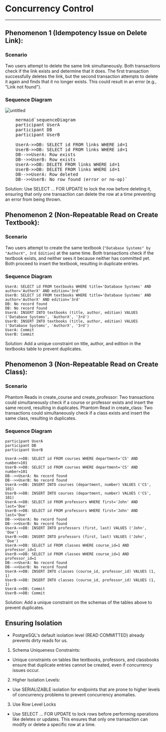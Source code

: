 # Concurrency Control
---

## Phenomenon 1 (Idempotency Issue on Delete Link):  
### **Scenario**
Two users attempt to delete the same link simultaneously. Both transactions check if the link exists and determine that it does. The first transaction successfully deletes the link, but the second transaction attempts to delete it again and finds that it no longer exists. This could result in an error (e.g., "Link not found").
### **Sequence Diagram**
![untitled](https://github.com/user-attachments/assets/d562fbc2-a40a-48c5-946a-8f25e90e98bf)
<pre>
    mermaid`sequenceDiagram
    participant UserA
    participant DB
    participant UserB

    UserA->>DB: SELECT id FROM links WHERE id=1
    UserB->>DB: SELECT id FROM links WHERE id=1
    DB-->>UserA: Row exists
    DB-->>UserB: Row exists
    UserA->>DB: DELETE FROM links WHERE id=1
    UserB->>DB: DELETE FROM links WHERE id=1
    DB-->>UserA: Row deleted
    DB-->>UserB: No row found (error or no-op)`
</pre>

Solution: Use SELECT ... FOR UPDATE to lock the row before deleting it, ensuring that only one transaction can delete the row at a time preventing an error from being thrown.

## Phenomenon 2 (Non-Repeatable Read on Create Textbook):  
### **Scenario**  
Two users attempt to create the same textbook (`"Database Systems" by "AuthorX", 3rd Edition`) at the same time. Both transactions check if the textbook exists, and neither sees it because neither has committed yet. Both proceed to insert the textbook, resulting in duplicate entries.  
### **Sequence Diagram**  
    UserA: SELECT id FROM textbooks WHERE title='Database Systems' AND author='AuthorX' AND edition='3rd'  
    UserB: SELECT id FROM textbooks WHERE title='Database Systems' AND author='AuthorX' AND edition='3rd'  
    DB: No record found  
    DB: No record found  
    UserA: INSERT INTO textbooks (title, author, edition) VALUES ('Database Systems', 'AuthorX', '3rd')  
    UserB: INSERT INTO textbooks (title, author, edition) VALUES ('Database Systems', 'AuthorX', '3rd')  
    UserA: Commit  
    UserB: Commit  
Solution: Add a unique constraint on title, author, and edition in the textbooks table to prevent duplicates.

## Phenomenon 3 (Non-Repeatable Read on Create Class):  
### **Scenario**  
Phantom Reads in create_course and create_professor: Two transactions could simultaneously check if a course or professor exists and insert the same record, resulting in duplicates. Phantom Read in create_class: Two transactions could simultaneously check if a class exists and insert the same class, resulting in duplicates. 
### **Sequence Diagram**  
    participant UserA
    participant DB
    participant UserB

    UserA->>DB: SELECT id FROM courses WHERE department='CS' AND number=101
    UserB->>DB: SELECT id FROM courses WHERE department='CS' AND number=101
    DB-->>UserA: No record found
    DB-->>UserB: No record found
    UserA->>DB: INSERT INTO courses (department, number) VALUES ('CS', 101)
    UserB->>DB: INSERT INTO courses (department, number) VALUES ('CS', 101)
    UserA->>DB: SELECT id FROM professors WHERE first='John' AND last='Doe'
    UserB->>DB: SELECT id FROM professors WHERE first='John' AND last='Doe'
    DB-->>UserA: No record found
    DB-->>UserB: No record found
    UserA->>DB: INSERT INTO professors (first, last) VALUES ('John', 'Doe')
    UserB->>DB: INSERT INTO professors (first, last) VALUES ('John', 'Doe')
    UserA->>DB: SELECT id FROM classes WHERE course_id=1 AND professor_id=1
    UserB->>DB: SELECT id FROM classes WHERE course_id=1 AND professor_id=1
    DB-->>UserA: No record found
    DB-->>UserB: No record found
    UserA->>DB: INSERT INTO classes (course_id, professor_id) VALUES (1, 1)
    UserB->>DB: INSERT INTO classes (course_id, professor_id) VALUES (1, 1)
    UserA->>DB: Commit
    UserB->>DB: Commit
Solution: Add a unique constraint on the schemas of the tables above to prevent duplicates.

## Ensuring Isolation
- PostgreSQL's default isolation level (READ COMMITTED) already prevents dirty reads for us.
1. Schema Uniqueness Constraints:  
- Unique constraints on tables like textbooks, professors, and classbooks ensure that duplicate entries cannot be created, even if concurrency issues occur.
2. Higher Isolation Levels:
- Use SERIALIZABLE isolation for endpoints that are prone to higher levels of concurrency problems to prevent concurrency anomalies.
3. Use Row Level Locks
- Use SELECT ... FOR UPDATE to lock rows before performing operations like deletes or updates. This ensures that only one transaction can modify or delete a specific row at a time.

